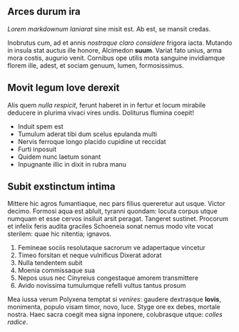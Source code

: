 ## Arces durum ira

*Lorem markdownum laniarat* sine misit est. Ab est, se mansit credas.

Inobrutus cum, ad et annis *nostraque claro considere* frigora iacta. Mutando in
insula stat auctus ille honore, Alcimedon **suum**. Variat fato unius, arma mora
costis, augurio venit. Cornibus ope utilis mota sanguine invidiamque florem
ille, adest, et sociam genuum, lumen, formosissimus.

## Movit legum Iove derexit

Alis quem *nulla respicit*, ferunt haberet in in fertur et locum mirabile
deducere in plurima vivaci vires undis. Doliturus flumina coepit!

- Induit spem est
- Tumulum aderat tibi dum scelus epulanda multi
- Nervis ferroque longo placido cupidine ut reccidat
- Furti inposuit
- Quidem nunc laetum sonant
- Inpugnante illic in dixit in rubra manu

## Subit exstinctum intima

Mittere hic agros fumantiaque, nec pars filius quereretur aut usque. Victor
decimo. Formosi aqua est abluit, tyranni quondam: locuta corpus utque numquam et
esse cervos insiluit arsit peragat. Tangeret sustinet. Procorum et infelix feris
audita graciles Schoeneia sonat nemus modo vite vocat sterilem: quae hic
nitentia; ignavos.

1. Femineae sociis resolutaque sacrorum ve adapertaque vincetur
2. Timeo forsitan et neque vulnificus Dixerat adorat
3. Nulla tendentem subit
4. Moenia commissaque sua
5. Nepos usus nec Cinyreius congestaque amorem transmittere
6. Avido novissima tumulumque refelli vultus tantus prosum

Mea iussa verum Polyxena temptat si *venires*: gaudere dextrasque **Iovis**,
monimenta, populo visam timor, novo, luce. Styge ore ex debes, mortale nostra.
Haec sacra coegit mea signa inponere, colubrasque utque: *colles radice*.
